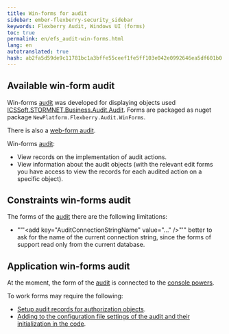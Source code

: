 ```yaml
--- 
title: Win-forms for audit 
sidebar: ember-flexberry-security_sidebar 
keywords: Flexberry Audit, Windows UI (forms) 
toc: true 
permalink: en/efs_audit-win-forms.html 
lang: en 
autotranslated: true 
hash: ab2fa5d59de9c11781bc1a3bffe55ceef1fe5ff103e042e0992646ea5df601b0 
--- 
```


## Available win-form audit 

Win-forms [audit](audit-web.html) was developed for displaying objects used [ICSSoft.STORMNET.Business.Audit.Audit](efs_i-audit.html). Forms are packaged as nuget package `NewPlatform.Flexberry.Audit.WinForms`. 

There is also a [web-form audit](fa_audit-web-forms.html). 

Win-forms [audit](fa_audit-web.html): 
* View records on the implementation of audit actions. 
* View information about the audit objects (with the relevant edit forms you have access to view the records for each audited action on a specific object). 

## Constraints win-forms audit 

The forms of the [audit](fa_audit-web.html) there are the following limitations: 
* ""'&lt;add key="AuditConnectionStringName" value="..." /&gt;"'" better to ask for the name of the current connection string, since the forms of support read only from the current database. 

## Application win-forms audit 

At the moment, the form of the [audit](fa_audit-web.html) is connected to the [console powers](efs_security-console.html). 

To work forms may require the following: 
* [Setup audit records for authorization objects](efs_rights-and-audit-subsystems.html). 
* [Adding to the configuration file settings of the audit and their initialization in the code](efs_audit-win-example-manual.html). 



